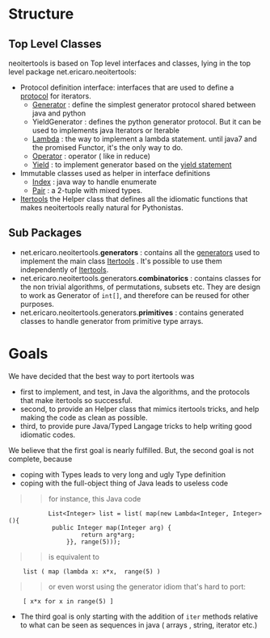 # Structure #

## Top Level Classes ##

neoitertools is based on Top level interfaces and classes, lying in the top level package net.ericaro.neoitertools:

  * Protocol definition interface: interfaces that are used to define a [protocol](AboutGenerators.md) for iterators.
    * [Generator](Generator.md) : define the simplest generator protocol shared between java and python
    * YieldGenerator : defines the python generator protocol. But it can be used to implements java Iterators or Iterable
    * [Lambda](Lambda.md) : the way to implement a lambda statement. until java7 and the promised Functor, it's the only way to do.
    * [Operator](Operator.md) : operator ( like in reduce)
    * [Yield](Yield.md) : to implement generator based on the [yield statement](YieldStatement.md)
  * Immutable classes used as helper in interface definitions
    * [Index](Index.md) : java way to handle enumerate
    * [Pair](Pair.md)  : a 2-tuple with mixed types.
  * [Itertools](Itertools.md) the Helper class that defines all the idiomatic functions that makes neoitertools really natural for Pythonistas.


## Sub Packages ##

  * net.ericaro.neoitertools.**generators** : contains all the [generators](AboutGenerators.md) used to implement the main class [Itertools](Itertools.md) . It's possible to use them independently of [Itertools](Itertools.md).
  * net.ericaro.neoitertools.generators.**combinatorics** : contains classes for the non trivial algorithms, of permutations, subsets etc. They are design to work as Generator of `int[]`, and therefore can be reused for other purposes.
  * net.ericaro.neoitertools.generators.**primitives** : contains generated classes to handle generator from primitive type arrays.

# Goals #

We have decided that the best way to port itertools was
  * first to implement, and test, in Java the algorithms, and the protocols that make itertools so successful.
  * second, to provide an Helper class that mimics itertools tricks, and help making the code as clean as possible.
  * third, to provide pure Java/Typed Langage tricks to help writing good idiomatic codes.

We believe that the first goal is nearly fulfilled. But, the second goal is not complete, because
  * coping with Types leads to very long and ugly Type definition
  * coping with the full-object thing of Java leads to useless code
> > for instance, this Java code
```
           List<Integer> list = list( map(new Lambda<Integer, Integer>(){
    		public Integer map(Integer arg) {
    				return arg*arg;
    			}}, range(5)));
```
> > is equivalent to
```
    list ( map (lambda x: x*x,  range(5) )
```
> > or even worst using the generator idiom that's hard to port:
```
    [ x*x for x in range(5) ]
```
  * The third goal is only starting with the addition of `iter` methods relative to what can be seen as sequences in java  ( arrays , string, iterator etc.)



